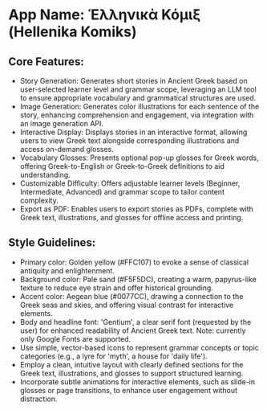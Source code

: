 # **App Name**: Ἑλληνικὰ Κόμιξ (Hellenika Komiks)

## Core Features:

- Story Generation: Generates short stories in Ancient Greek based on user-selected learner level and grammar scope, leveraging an LLM tool to ensure appropriate vocabulary and grammatical structures are used.
- Image Generation: Generates color illustrations for each sentence of the story, enhancing comprehension and engagement, via integration with an image generation API.
- Interactive Display: Displays stories in an interactive format, allowing users to view Greek text alongside corresponding illustrations and access on-demand glosses.
- Vocabulary Glosses: Presents optional pop-up glosses for Greek words, offering Greek-to-English or Greek-to-Greek definitions to aid understanding.
- Customizable Difficulty: Offers adjustable learner levels (Beginner, Intermediate, Advanced) and grammar scope to tailor content complexity.
- Export as PDF: Enables users to export stories as PDFs, complete with Greek text, illustrations, and glosses for offline access and printing.

## Style Guidelines:

- Primary color: Golden yellow (#FFC107) to evoke a sense of classical antiquity and enlightenment.
- Background color: Pale sand (#F5F5DC), creating a warm, papyrus-like texture to reduce eye strain and offer historical grounding.
- Accent color: Aegean blue (#0077CC), drawing a connection to the Greek seas and skies, and offering visual contrast for interactive elements.
- Body and headline font: 'Gentium', a clear serif font (requested by the user) for enhanced readability of Ancient Greek text. Note: currently only Google Fonts are supported.
- Use simple, vector-based icons to represent grammar concepts or topic categories (e.g., a lyre for 'myth', a house for 'daily life').
- Employ a clean, intuitive layout with clearly defined sections for the Greek text, illustrations, and glosses to support structured learning.
- Incorporate subtle animations for interactive elements, such as slide-in glosses or page transitions, to enhance user engagement without distraction.